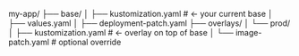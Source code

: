 my-app/
├── base/
│   ├── kustomization.yaml         # ← your current base
│   ├── values.yaml
│   ├── deployment-patch.yaml
├── overlays/
│   └── prod/
│       ├── kustomization.yaml     # ← overlay on top of base
│       └── image-patch.yaml       # optional override
